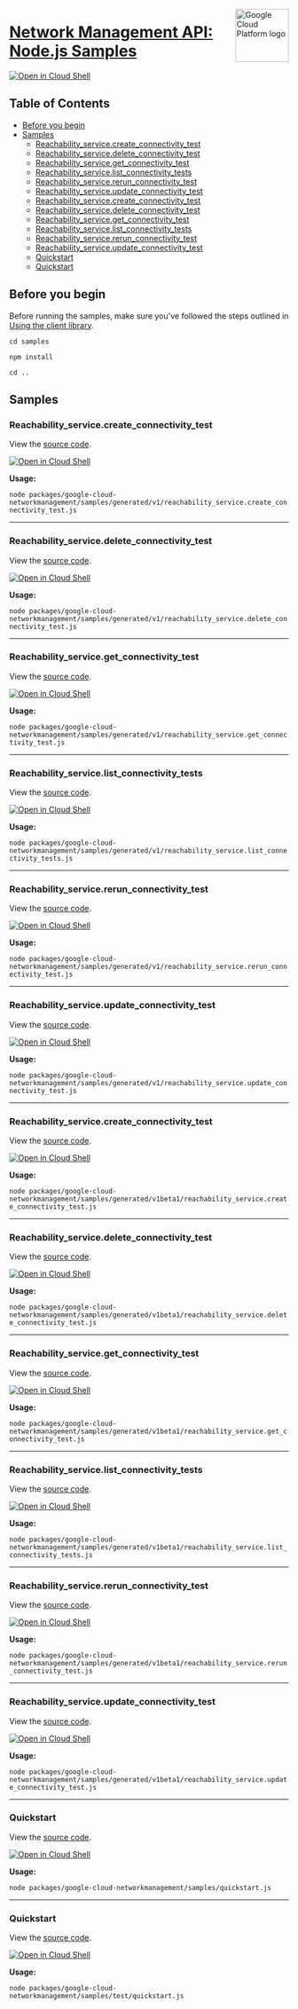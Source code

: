 [//]: # "This README.md file is auto-generated, all changes to this file will be lost."
[//]: # "To regenerate it, use `python -m synthtool`."
<img src="https://avatars2.githubusercontent.com/u/2810941?v=3&s=96" alt="Google Cloud Platform logo" title="Google Cloud Platform" align="right" height="96" width="96"/>

# [Network Management API: Node.js Samples](https://github.com/googleapis/google-cloud-node)

[![Open in Cloud Shell][shell_img]][shell_link]



## Table of Contents

* [Before you begin](#before-you-begin)
* [Samples](#samples)
  * [Reachability_service.create_connectivity_test](#reachability_service.create_connectivity_test)
  * [Reachability_service.delete_connectivity_test](#reachability_service.delete_connectivity_test)
  * [Reachability_service.get_connectivity_test](#reachability_service.get_connectivity_test)
  * [Reachability_service.list_connectivity_tests](#reachability_service.list_connectivity_tests)
  * [Reachability_service.rerun_connectivity_test](#reachability_service.rerun_connectivity_test)
  * [Reachability_service.update_connectivity_test](#reachability_service.update_connectivity_test)
  * [Reachability_service.create_connectivity_test](#reachability_service.create_connectivity_test)
  * [Reachability_service.delete_connectivity_test](#reachability_service.delete_connectivity_test)
  * [Reachability_service.get_connectivity_test](#reachability_service.get_connectivity_test)
  * [Reachability_service.list_connectivity_tests](#reachability_service.list_connectivity_tests)
  * [Reachability_service.rerun_connectivity_test](#reachability_service.rerun_connectivity_test)
  * [Reachability_service.update_connectivity_test](#reachability_service.update_connectivity_test)
  * [Quickstart](#quickstart)
  * [Quickstart](#quickstart)

## Before you begin

Before running the samples, make sure you've followed the steps outlined in
[Using the client library](https://github.com/googleapis/google-cloud-node#using-the-client-library).

`cd samples`

`npm install`

`cd ..`

## Samples



### Reachability_service.create_connectivity_test

View the [source code](https://github.com/googleapis/google-cloud-node/blob/master/packages/google-cloud-networkmanagement/samples/generated/v1/reachability_service.create_connectivity_test.js).

[![Open in Cloud Shell][shell_img]](https://console.cloud.google.com/cloudshell/open?git_repo=https://github.com/googleapis/google-cloud-node&page=editor&open_in_editor=packages/google-cloud-networkmanagement/samples/generated/v1/reachability_service.create_connectivity_test.js,samples/README.md)

__Usage:__


`node packages/google-cloud-networkmanagement/samples/generated/v1/reachability_service.create_connectivity_test.js`


-----




### Reachability_service.delete_connectivity_test

View the [source code](https://github.com/googleapis/google-cloud-node/blob/master/packages/google-cloud-networkmanagement/samples/generated/v1/reachability_service.delete_connectivity_test.js).

[![Open in Cloud Shell][shell_img]](https://console.cloud.google.com/cloudshell/open?git_repo=https://github.com/googleapis/google-cloud-node&page=editor&open_in_editor=packages/google-cloud-networkmanagement/samples/generated/v1/reachability_service.delete_connectivity_test.js,samples/README.md)

__Usage:__


`node packages/google-cloud-networkmanagement/samples/generated/v1/reachability_service.delete_connectivity_test.js`


-----




### Reachability_service.get_connectivity_test

View the [source code](https://github.com/googleapis/google-cloud-node/blob/master/packages/google-cloud-networkmanagement/samples/generated/v1/reachability_service.get_connectivity_test.js).

[![Open in Cloud Shell][shell_img]](https://console.cloud.google.com/cloudshell/open?git_repo=https://github.com/googleapis/google-cloud-node&page=editor&open_in_editor=packages/google-cloud-networkmanagement/samples/generated/v1/reachability_service.get_connectivity_test.js,samples/README.md)

__Usage:__


`node packages/google-cloud-networkmanagement/samples/generated/v1/reachability_service.get_connectivity_test.js`


-----




### Reachability_service.list_connectivity_tests

View the [source code](https://github.com/googleapis/google-cloud-node/blob/master/packages/google-cloud-networkmanagement/samples/generated/v1/reachability_service.list_connectivity_tests.js).

[![Open in Cloud Shell][shell_img]](https://console.cloud.google.com/cloudshell/open?git_repo=https://github.com/googleapis/google-cloud-node&page=editor&open_in_editor=packages/google-cloud-networkmanagement/samples/generated/v1/reachability_service.list_connectivity_tests.js,samples/README.md)

__Usage:__


`node packages/google-cloud-networkmanagement/samples/generated/v1/reachability_service.list_connectivity_tests.js`


-----




### Reachability_service.rerun_connectivity_test

View the [source code](https://github.com/googleapis/google-cloud-node/blob/master/packages/google-cloud-networkmanagement/samples/generated/v1/reachability_service.rerun_connectivity_test.js).

[![Open in Cloud Shell][shell_img]](https://console.cloud.google.com/cloudshell/open?git_repo=https://github.com/googleapis/google-cloud-node&page=editor&open_in_editor=packages/google-cloud-networkmanagement/samples/generated/v1/reachability_service.rerun_connectivity_test.js,samples/README.md)

__Usage:__


`node packages/google-cloud-networkmanagement/samples/generated/v1/reachability_service.rerun_connectivity_test.js`


-----




### Reachability_service.update_connectivity_test

View the [source code](https://github.com/googleapis/google-cloud-node/blob/master/packages/google-cloud-networkmanagement/samples/generated/v1/reachability_service.update_connectivity_test.js).

[![Open in Cloud Shell][shell_img]](https://console.cloud.google.com/cloudshell/open?git_repo=https://github.com/googleapis/google-cloud-node&page=editor&open_in_editor=packages/google-cloud-networkmanagement/samples/generated/v1/reachability_service.update_connectivity_test.js,samples/README.md)

__Usage:__


`node packages/google-cloud-networkmanagement/samples/generated/v1/reachability_service.update_connectivity_test.js`


-----




### Reachability_service.create_connectivity_test

View the [source code](https://github.com/googleapis/google-cloud-node/blob/master/packages/google-cloud-networkmanagement/samples/generated/v1beta1/reachability_service.create_connectivity_test.js).

[![Open in Cloud Shell][shell_img]](https://console.cloud.google.com/cloudshell/open?git_repo=https://github.com/googleapis/google-cloud-node&page=editor&open_in_editor=packages/google-cloud-networkmanagement/samples/generated/v1beta1/reachability_service.create_connectivity_test.js,samples/README.md)

__Usage:__


`node packages/google-cloud-networkmanagement/samples/generated/v1beta1/reachability_service.create_connectivity_test.js`


-----




### Reachability_service.delete_connectivity_test

View the [source code](https://github.com/googleapis/google-cloud-node/blob/master/packages/google-cloud-networkmanagement/samples/generated/v1beta1/reachability_service.delete_connectivity_test.js).

[![Open in Cloud Shell][shell_img]](https://console.cloud.google.com/cloudshell/open?git_repo=https://github.com/googleapis/google-cloud-node&page=editor&open_in_editor=packages/google-cloud-networkmanagement/samples/generated/v1beta1/reachability_service.delete_connectivity_test.js,samples/README.md)

__Usage:__


`node packages/google-cloud-networkmanagement/samples/generated/v1beta1/reachability_service.delete_connectivity_test.js`


-----




### Reachability_service.get_connectivity_test

View the [source code](https://github.com/googleapis/google-cloud-node/blob/master/packages/google-cloud-networkmanagement/samples/generated/v1beta1/reachability_service.get_connectivity_test.js).

[![Open in Cloud Shell][shell_img]](https://console.cloud.google.com/cloudshell/open?git_repo=https://github.com/googleapis/google-cloud-node&page=editor&open_in_editor=packages/google-cloud-networkmanagement/samples/generated/v1beta1/reachability_service.get_connectivity_test.js,samples/README.md)

__Usage:__


`node packages/google-cloud-networkmanagement/samples/generated/v1beta1/reachability_service.get_connectivity_test.js`


-----




### Reachability_service.list_connectivity_tests

View the [source code](https://github.com/googleapis/google-cloud-node/blob/master/packages/google-cloud-networkmanagement/samples/generated/v1beta1/reachability_service.list_connectivity_tests.js).

[![Open in Cloud Shell][shell_img]](https://console.cloud.google.com/cloudshell/open?git_repo=https://github.com/googleapis/google-cloud-node&page=editor&open_in_editor=packages/google-cloud-networkmanagement/samples/generated/v1beta1/reachability_service.list_connectivity_tests.js,samples/README.md)

__Usage:__


`node packages/google-cloud-networkmanagement/samples/generated/v1beta1/reachability_service.list_connectivity_tests.js`


-----




### Reachability_service.rerun_connectivity_test

View the [source code](https://github.com/googleapis/google-cloud-node/blob/master/packages/google-cloud-networkmanagement/samples/generated/v1beta1/reachability_service.rerun_connectivity_test.js).

[![Open in Cloud Shell][shell_img]](https://console.cloud.google.com/cloudshell/open?git_repo=https://github.com/googleapis/google-cloud-node&page=editor&open_in_editor=packages/google-cloud-networkmanagement/samples/generated/v1beta1/reachability_service.rerun_connectivity_test.js,samples/README.md)

__Usage:__


`node packages/google-cloud-networkmanagement/samples/generated/v1beta1/reachability_service.rerun_connectivity_test.js`


-----




### Reachability_service.update_connectivity_test

View the [source code](https://github.com/googleapis/google-cloud-node/blob/master/packages/google-cloud-networkmanagement/samples/generated/v1beta1/reachability_service.update_connectivity_test.js).

[![Open in Cloud Shell][shell_img]](https://console.cloud.google.com/cloudshell/open?git_repo=https://github.com/googleapis/google-cloud-node&page=editor&open_in_editor=packages/google-cloud-networkmanagement/samples/generated/v1beta1/reachability_service.update_connectivity_test.js,samples/README.md)

__Usage:__


`node packages/google-cloud-networkmanagement/samples/generated/v1beta1/reachability_service.update_connectivity_test.js`


-----




### Quickstart

View the [source code](https://github.com/googleapis/google-cloud-node/blob/master/packages/google-cloud-networkmanagement/samples/quickstart.js).

[![Open in Cloud Shell][shell_img]](https://console.cloud.google.com/cloudshell/open?git_repo=https://github.com/googleapis/google-cloud-node&page=editor&open_in_editor=packages/google-cloud-networkmanagement/samples/quickstart.js,samples/README.md)

__Usage:__


`node packages/google-cloud-networkmanagement/samples/quickstart.js`


-----




### Quickstart

View the [source code](https://github.com/googleapis/google-cloud-node/blob/master/packages/google-cloud-networkmanagement/samples/test/quickstart.js).

[![Open in Cloud Shell][shell_img]](https://console.cloud.google.com/cloudshell/open?git_repo=https://github.com/googleapis/google-cloud-node&page=editor&open_in_editor=packages/google-cloud-networkmanagement/samples/test/quickstart.js,samples/README.md)

__Usage:__


`node packages/google-cloud-networkmanagement/samples/test/quickstart.js`






[shell_img]: https://gstatic.com/cloudssh/images/open-btn.png
[shell_link]: https://console.cloud.google.com/cloudshell/open?git_repo=https://github.com/googleapis/google-cloud-node&page=editor&open_in_editor=samples/README.md
[product-docs]: https://cloud.google.com/network-intelligence-center/docs/connectivity-tests/reference/networkmanagement/rest/
